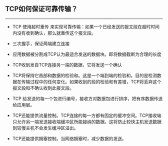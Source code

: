 ## TCP如何保证可靠传输？
---

- TCP 使用超时重传 来实现可靠传输：如果一个已经发送的报文段在超时时间内没有收到确认，那么就重传这个报文段。

- 三次握手，保证两端建立连接

- 应用数据被分割成TCP认为最适合发送的数据块。即将数据截断为合理的长度

- TCP收到发自TCP连接另一端的数据，它将发送一个确认

- TCP将保持它首部和数据的检验和。这是一个端到端的检验和。目的是检测数据在传输过程中的任何变化。如果收到的段的检验和有差错，TCP将丢弃这个报文段和不确认收到此报文段。

- TCP 给发送的每一个包进行编号，接收方对数据包进行排序，把有序数据传送给应用层。

- TCP还能提供流量控制。TCP连接的每一方都有固定的缓冲空间。TCP接收端只允许另一端发送接收端缓冲区所能接纳的数据。这将防止较快主机发送数据到较慢主机不会发生缓冲区溢出。

- TCP还能提供拥塞控制。当网络拥塞时，减少数据的发送。